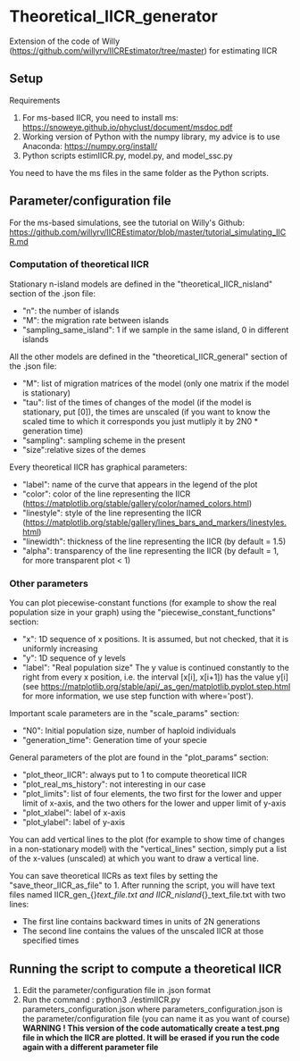 # Theoretical_IICR_generator
Extension of the code of Willy (https://github.com/willyrv/IICREstimator/tree/master) for estimating IICR

## Setup
Requirements
1. For ms-based IICR, you need to install ms: https://snoweye.github.io/phyclust/document/msdoc.pdf
2. Working version of Python with the numpy library, my advice is to use Anaconda: https://numpy.org/install/
3. Python scripts estimIICR.py, model.py, and model_ssc.py

You need to have the ms files in the same folder as the Python scripts.

## Parameter/configuration file
For the ms-based simulations, see the tutorial on Willy's Github: https://github.com/willyrv/IICREstimator/blob/master/tutorial_simulating_IICR.md
### Computation of theoretical IICR
Stationary n-island models are defined in the "theoretical_IICR_nisland" section of the .json file:
+ "n": the number of islands
+ "M": the migration rate between islands
+ "sampling_same_island": 1 if we sample in the same island, 0 in different islands
  

All the other models are defined in the "theoretical_IICR_general" section of the .json file:
+ "M": list of migration matrices of the model (only one matrix if the model is stationary)
+ "tau": list of the times of changes of the model (if the model is stationary, put [0]), the times are unscaled (if you want to know the scaled time to which it corresponds you just mutliply it by 2N0 * generation time)
+ "sampling": sampling scheme in the present
+ "size":relative sizes of the demes

Every theoretical IICR has graphical parameters:
+ "label": name of the curve that appears in the legend of the plot
+ "color": color of the line representing the IICR (https://matplotlib.org/stable/gallery/color/named_colors.html)
+ "linestyle": style of the line representing the IICR (https://matplotlib.org/stable/gallery/lines_bars_and_markers/linestyles.html)
+ "linewidth": thickness of the line representing the IICR (by default = 1.5)
+ "alpha": transparency of the line representing the IICR (by default = 1, for more transparent plot < 1)

### Other parameters
You can plot piecewise-constant functions (for example to show the real population size in your graph) using the "piecewise_constant_functions" section:
+ "x": 1D sequence of x positions. It is assumed, but not checked, that it is uniformly increasing
+ "y": 1D sequence of y levels
+ "label": "Real population size"
The y value is continued constantly to the right from every x position, i.e. the interval [x[i], x[i+1]) has the value y[i] (see https://matplotlib.org/stable/api/_as_gen/matplotlib.pyplot.step.html for more information, we use step function with where='post').

Important scale parameters are in the "scale_params" section:
+ "N0": Initial population size, number of haploid individuals
+ "generation_time": Generation time of your specie

General parameters of the plot are found in the "plot_params" section:
+ "plot_theor_IICR": always put to 1 to compute theoretical IICR
+ "plot_real_ms_history": not interesting in our case
+ "plot_limits": list of four elements, the two first for the lower and upper limit of x-axis, and the two others for the lower and upper limit of y-axis
+ "plot_xlabel": label of x-axis
+ "plot_ylabel": label of y-axis

You can add vertical lines to the plot (for example to show time of changes in a non-stationary model) with the "vertical_lines" section, simply put a list of the x-values (unscaled)  at which you want to draw a vertical line.

You can save theoretical IICRs as text files by setting the "save_theor_IICR_as_file" to 1. After running the script, you will have text files named IICR_gen_{}_text_file.txt and IICR_nisland_{}_text_file.txt with two lines:
+ The first line contains backward times in units of 2N generations
+ The second line contains the values of the unscaled IICR at those specified times

## Running the script to compute a theoretical IICR
1. Edit the parameter/configuration file in .json format
2. Run the command : python3 ./estimIICR.py parameters_configuration.json
   where parameters_configuration.json is the parameter/configuration file (you can name it as you want of course)
**WARNING ! This version of the code automatically create a test.png file in which the IICR are plotted. It will be erased if you run the code again with a different parameter file**
